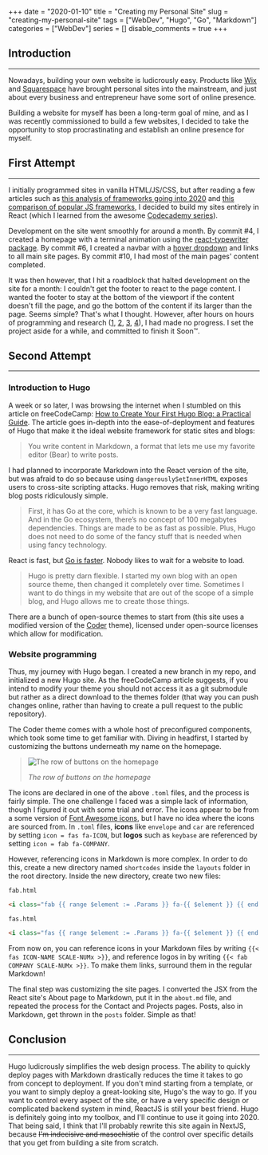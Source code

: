 +++ 
date = "2020-01-10"
title = "Creating my Personal Site"
slug = "creating-my-personal-site" 
tags = ["WebDev", "Hugo", "Go", "Markdown"]
categories = ["WebDev"]
series = []
disable_comments = true
+++

## Introduction
---
Nowadays, building your own website is ludicrously easy. Products like [Wix][1] and [Squarespace][2] have brought 
personal sites into the mainstream, and just about every business and entrepreneur have some sort of online presence.

Building a website for myself has been a long-term goal of mine, and as I was recently commissioned to build a few 
websites, I decided to take the opportunity to stop procrastinating and establish an online presence for myself.

## First Attempt
---
I initially programmed sites in vanilla HTML/JS/CSS, but after reading a few articles such as [this analysis of frameworks
 going into 2020][3] and [this comparison of popular JS frameworks][4], I decided to build my sites entirely in React 
(which I learned from the awesome [Codecademy series][5]).

Development on the site went smoothly for around a month. By commit #4, I created a homepage with a terminal animation 
using the [react-typewriter package][6]. By commit #6,  I created a navbar with a [hover dropdown][7] and links to all 
main site pages. By commit  #10, I had most of the main pages' content completed.

It was then however, that I hit a roadblock that halted development on the site for a month: I couldn't get the footer 
to react to the page content. I wanted the footer to stay at the bottom of the viewport if the content doesn't fill the 
page, and go the bottom of the content if its larger than the page. Seems simple? That's what I thought. However, after 
hours on hours of programming and research ([1][8], [2][9], [3][10], [4][11]), I had made no progress. I set the project
 aside for a while, and committed to finish it Soon™.
## Second Attempt
---
### Introduction to Hugo
A week or so later, I was browsing the internet when I stumbled on this article on freeCodeCamp: [How to Create Your 
First Hugo Blog: a Practical Guide][12]. The article goes in-depth into the ease-of-deployment and features of Hugo that
 make it the ideal website framework for static sites and blogs:

>You write content in Markdown, a format that lets me use my favorite editor (Bear) to write posts.

I had planned to incorporate Markdown into the React version of the site, but was afraid to do so because using 
`dangerouslySetInnerHTML` exposes users to cross-site scripting attacks. Hugo removes that risk, making writing blog 
posts ridiculously simple.

>First, it has Go at the core, which is known to be a very fast language. 
>And in the Go ecosystem, there’s no concept of 100 megabytes dependencies. 
>Things are made to be as fast as possible. Plus, Hugo does not need to do 
>some of the fancy stuff that is needed when using fancy technology. 

React is fast, but [Go is faster][14]. Nobody likes to wait for a website to load.

>Hugo is pretty darn flexible. I started my own blog with an open source theme, 
>then changed it completely over time. Sometimes I want to do things in my website 
>that are out of the scope of a simple blog, and Hugo allows me to create those things.

There are a bunch of open-source themes to start from (this site uses a modified version of the [Coder][13] theme), 
licensed under open-source licenses which allow for modification.
### Website programming
Thus, my journey with Hugo began. I created a new branch in my repo, and initialized a new Hugo site. As the freeCodeCamp 
article suggests, if you intend to modify your theme you should not access it as a git submodule but rather as a direct 
download to the themes folder (that way you can push changes online, rather than having to create a pull request to the 
public repository).

The Coder theme comes with a whole host of preconfigured components, which took some time to get familiar with. Diving 
in headfirst, I started by customizing the buttons underneath my name on the homepage.

>![The row of buttons on the homepage][17]
>
>*The row of buttons on the homepage*

The icons are declared in one of the above `.toml` files, and the process is fairly simple. The one challenge I faced 
was a simple lack of information, though I figured it out with some trial and error. The icons appear to be from a 
some version of [Font Awesome icons][18], but I have no idea where the icons are sourced from. In `.toml` files, 
**icons** like `envelope` and `car` are referenced by setting `icon = fas fa-ICON`, but **logos** such as 
`keybase` are referenced by setting `icon = fab fa-COMPANY`.

However, referencing icons in Markdown is more complex. In order to do this, create a new directory named `shortcodes` 
inside the `layouts` folder in the root directory. Inside the new directory, create two new files:

`fab.html`
```html
<i class="fab {{ range $element := .Params }} fa-{{ $element }} {{ end }}"></i>
```
`fas.html`
```html
<i class="fas {{ range $element := .Params }} fa-{{ $element }} {{ end }}"></i>
```

From now on, you can reference icons in your Markdown files by writing `{{< fas ICON-NAME SCALE-NUMx >}}`, and reference 
logos in by writing `{{< fab COMPANY SCALE-NUMx >}}`. To make them links, surround them in the regular Markdown!

The final step was customizing the site pages. I converted the JSX from the React site's About page to Markdown, put it 
in the `about.md` file, and repeated the process for the Contact and Projects pages. Posts, also in Markdown, get 
thrown in the `posts` folder. Simple as that!
## Conclusion
---
Hugo ludicrously simplifies the web design process. The ability to quickly deploy pages with Markdown drastically 
reduces the time it takes to go from concept to deployment. If you don't mind starting from a template, or you want to 
simply deploy a great-looking site, Hugo's the way to go. If you want to control every aspect of the site, or have a 
very specific design or complicated backend system in mind, ReactJS is still your best friend. Hugo is definitely going 
into my toolbox, and I'll continue to use it going into 2020. That being said, I think that I'll probably rewrite this 
site again in NextJS, because ~~I'm indecisive and masochistic~~ of the control over specific details that 
you get from building a site from scratch.

[1]: https://www.wix.com/
[2]: https://www.squarespace.com/
[3]: https://medium.com/javascript-scene/top-javascript-frameworks-and-topics-to-learn-in-2020-and-the-new-decade-ced6e9d812f9
[4]: https://hackernoon.com/angular-vs-react-vs-vue-which-is-the-best-choice-for-2019-16ce0deb3847
[5]: https://www.codecademy.com/learn/react-101
[6]: https://github.com/ianbjorndilling/react-typewriter
[7]: https://www.w3schools.com/howto/howto_css_dropdown.asp
[8]: https://matthewjamestaylor.com/bottom-footer
[9]: https://stackoverflow.com/questions/14227013/get-footer-to-stay-at-the-bottom-of-the-page
[10]: https://stackoverflow.com/questions/643879/css-to-make-html-page-footer-stay-at-bottom-of-the-page-with-a-minimum-height-b
[11]: https://stackoverflow.com/questions/42294/how-do-you-get-the-footer-to-stay-at-the-bottom-of-a-web-page
[12]: https://www.freecodecamp.org/news/your-first-hugo-blog-a-practical-guide/
[13]: https://github.com/luizdepra/hugo-coder/
[14]: https://benchmarksgame-team.pages.debian.net/benchmarksgame/fastest/go-node.html
[15]: https://github.com/ReactTraining/react-router
[16]: https://github.com/luizdepra/hugo-coder/blob/master/README.md
[17]: /images/creating-my-personal-site-buttons.png
[18]: https://fontawesome.com/v4.7.0/icons/
